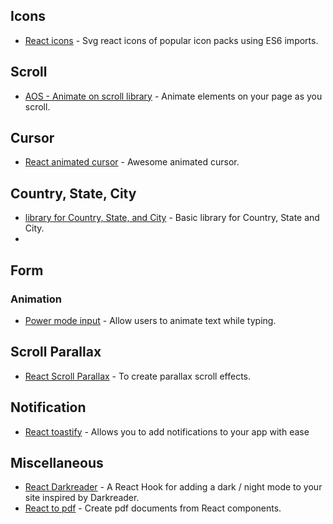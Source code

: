 ## Icons
- [React icons](https://react-icons.github.io/react-icons/) - Svg react icons of popular icon packs using ES6 imports.

## Scroll
- [AOS - Animate on scroll library](https://www.npmjs.com/package/aos) - Animate elements on your page as you scroll.
  
## Cursor
- [React animated cursor](https://www.npmjs.com/package/react-animated-cursor) - Awesome animated cursor.

## Country, State, City
- [library for Country, State, and City](https://www.npmjs.com/package/country-state-city) - Basic library for Country, State and City.
- 
## Form
### Animation
- [Power mode input](https://github.com/lindelof/power-mode-input) - Allow users to animate text while typing.

## Scroll Parallax
- [React Scroll Parallax](https://react-scroll-parallax.damnthat.tv/docs/intro?fbclid=IwAR3tkSF0ReLFAPAgwNeRXMwkfGyXnE5TLgRppsQwR9LE1T5e2oDz863VazQ#demos) - To create parallax scroll effects.

## Notification
- [React toastify](https://www.npmjs.com/package/react-toastify) -  Allows you to add notifications to your app with ease

## Miscellaneous
- [React Darkreader](https://github.com/Turkyden/react-darkreader) - A React Hook for adding a dark / night mode to your site inspired by Darkreader.
- [React to pdf](https://www.npmjs.com/package/react-to-pdf) - Create pdf documents from React components.
